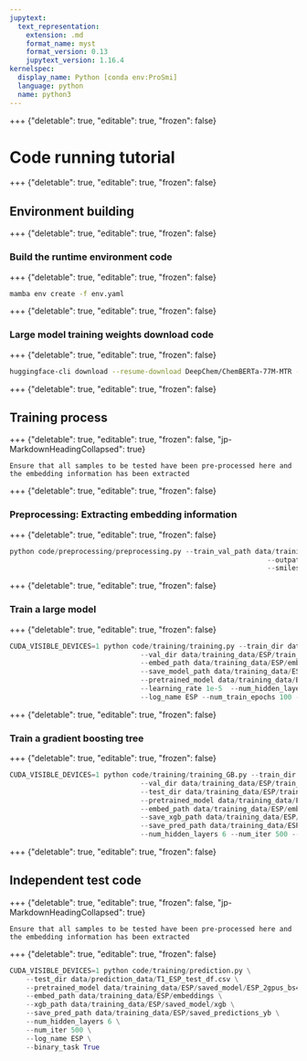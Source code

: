 ```yaml
---
jupytext:
  text_representation:
    extension: .md
    format_name: myst
    format_version: 0.13
    jupytext_version: 1.16.4
kernelspec:
  display_name: Python [conda env:ProSmi]
  language: python
  name: python3
---
```


+++ {"deletable": true, "editable": true, "frozen": false}

# Code running tutorial

+++ {"deletable": true, "editable": true, "frozen": false}

## Environment building

+++ {"deletable": true, "editable": true, "frozen": false}

### Build the runtime environment code

+++ {"deletable": true, "editable": true, "frozen": false}

```bash
mamba env create -f env.yaml
```

+++ {"deletable": true, "editable": true, "frozen": false}

### Large model training weights download code

+++ {"deletable": true, "editable": true, "frozen": false}

```bash
huggingface-cli download --resume-download DeepChem/ChemBERTa-77M-MTR --local-dir code/preprocessing/DeepChem/ChemBERTa-77M-MTR 

```

+++ {"deletable": true, "editable": true, "frozen": false}

## Training process

+++ {"deletable": true, "editable": true, "frozen": false, "jp-MarkdownHeadingCollapsed": true}

```{important}
Ensure that all samples to be tested have been pre-processed here and the embedding information has been extracted
```

+++ {"deletable": true, "editable": true, "frozen": false}

### Preprocessing: Extracting embedding information

+++ {"deletable": true, "editable": true, "frozen": false}

```python
python code/preprocessing/preprocessing.py --train_val_path data/training_data/ESP/train_val_yb \
                                                               --outpath data/training_data/ESP/embeddings \
                                                               --smiles_emb_no 2000 --prot_emb_no 2000
```

+++ {"deletable": true, "editable": true, "frozen": false}

### Train a large model

+++ {"deletable": true, "editable": true, "frozen": false}

```python
CUDA_VISIBLE_DEVICES=1 python code/training/training.py --train_dir data/training_data/ESP/train_val_yb/BAHD_ESP_train_df.csv \
                                --val_dir data/training_data/ESP/train_val_yb/BAHD_ESP_val_df.csv \
                                --embed_path data/training_data/ESP/embeddings \
                                --save_model_path data/training_data/ESP/saved_model \
                                --pretrained_model data/training_data/BindingDB/saved_model/pretraining_IC50_6gpus_bs144_1.5e-05_layers6.txt.pkl \
                                --learning_rate 1e-5  --num_hidden_layers 6 --batch_size 24 --binary_task True \
                                --log_name ESP --num_train_epochs 100 --port 12558
```                               

+++ {"deletable": true, "editable": true, "frozen": false}

### Train a gradient boosting tree

+++ {"deletable": true, "editable": true, "frozen": false}

```python
CUDA_VISIBLE_DEVICES=1 python code/training/training_GB.py --train_dir data/training_data/ESP/train_val_yb/BAHD_ESP_train_df.csv \
                                --val_dir data/training_data/ESP/train_val_yb/BAHD_ESP_val_df.csv \
                                --test_dir data/training_data/ESP/train_val_yb/T1_ESP_test_df.csv \
                                --pretrained_model data/training_data/ESP/saved_model/ESP_2gpus_bs48_1e-05_layers6.txt.pkl \
                                --embed_path data/training_data/ESP/embeddings \
                                --save_xgb_path data/training_data/ESP/saved_model/xgb \
                                --save_pred_path data/training_data/ESP/saved_predictions \
                                --num_hidden_layers 6 --num_iter 500 --log_name ESP --binary_task True		
```                               

+++ {"deletable": true, "editable": true, "frozen": false}

## Independent test code

+++ {"deletable": true, "editable": true, "frozen": false, "jp-MarkdownHeadingCollapsed": true}

```{important}
Ensure that all samples to be tested have been pre-processed here and the embedding information has been extracted
```

+++ {"deletable": true, "editable": true, "frozen": false}

```python
CUDA_VISIBLE_DEVICES=1 python code/training/prediction.py \
    --test_dir data/prediction_data/T1_ESP_test_df.csv \
    --pretrained_model data/training_data/ESP/saved_model/ESP_2gpus_bs48_1e-05_layers6.txt.pkl \
    --embed_path data/training_data/ESP/embeddings \
    --xgb_path data/training_data/ESP/saved_model/xgb \
    --save_pred_path data/training_data/ESP/saved_predictions_yb \
    --num_hidden_layers 6 \
    --num_iter 500 \
    --log_name ESP \
    --binary_task True	
```

